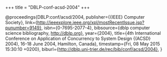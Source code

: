 +++
title = "DBLP-conf-acsd-2004"
+++

@proceedings{DBLP:conf/acsd/2004,
   publisher={{IEEE} Computer Society},
   link={http://ieeexplore.ieee.org/xpl/mostRecentIssue.jsp?punumber=9149},
   isbn={0-7695-2077-4},
   bibsource={dblp computer science bibliography, http://dblp.org},
   year={2004},
   title={4th International Conference on Application of Concurrency to System
Design {(ACSD} 2004), 16-18 June 2004, Hamilton, Canada},
   timestamp={Fri, 08 May 2015 15:30:10 +0200},
   biburl={http://dblp.uni-trier.de/rec/bib/conf/acsd/2004},
}
